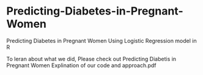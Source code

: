# Predicting-Diabetes-in-Pregnant-Women
Predicting Diabetes in Pregnant Women Using Logistic Regression model in R

To leran about what we did, Please check out
Predicting Diabetis in Pregnant Women Explination of our code and approach.pdf


